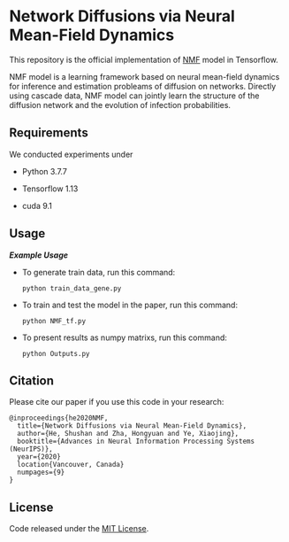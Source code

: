 # Network Diffusions via Neural Mean-Field Dynamics

This repository is the official implementation of [NMF](https://arxiv.org/abs/2006.09449) model in Tensorflow. 

NMF model is a learning framework based on neural mean-field dynamics for inference and estimation probleams of diffusion on networks. 
Directly using cascade data, NMF model can jointly learn the structure of the diffusion network and the evolution of infection probabilities.

## Requirements

We conducted experiments under

* Python 3.7.7

* Tensorflow 1.13

* cuda 9.1 

## Usage
***Example Usage***

* To generate train data, run this command:

	`python train_data_gene.py ` 

* To train and test the model in the paper, run this command:

	`python NMF_tf.py ` 


* To present results as numpy matrixs, run this command:

	`python Outputs.py ` 


## Citation
Please cite our paper if you use this code in your research:
```
@inproceedings{he2020NMF,
  title={Network Diffusions via Neural Mean-Field Dynamics},
  author={He, Shushan and Zha, Hongyuan and Ye, Xiaojing},
  booktitle={Advances in Neural Information Processing Systems (NeurIPS)},
  year={2020}
  location{Vancouver, Canada}
  numpages={9}
}
```

## License

Code released under the [MIT License](LICENSE).
